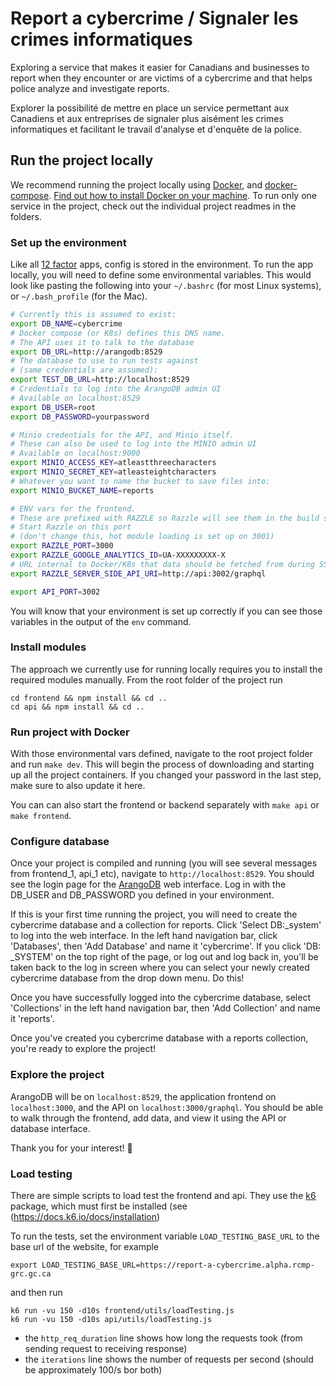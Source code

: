 # Report a cybercrime / Signaler les crimes informatiques

Exploring a service that makes it easier for Canadians and businesses to report
when they encounter or are victims of a cybercrime and that helps police
analyze and investigate reports.

Explorer la possibilité de mettre en place un service permettant aux Canadiens
et aux entreprises de signaler plus aisément les crimes informatiques et
facilitant le travail d'analyse et d'enquête de la police.

## Run the project locally

We recommend running the project locally using
[Docker](https://docs.docker.com/install), and
[docker-compose](https://docs.docker.com/compose/install/). [Find out how to
install Docker on your
machine](https://www.docker.com/products/docker-desktop). To run only one
service in the project, check out the individual project readmes in the
folders.

### Set up the environment

Like all [12 factor](https://12factor.net) apps, config is stored in the
environment. To run the app locally, you will need to define some environmental
variables. This would look like pasting the following into your `~/.bashrc`
(for most Linux systems), or `~/.bash_profile` (for the Mac).

```sh
# Currently this is assumed to exist:
export DB_NAME=cybercrime
# Docker compose (or K8s) defines this DNS name.
# The API uses it to talk to the database
export DB_URL=http://arangodb:8529
# The database to use to run tests against
# (same credentials are assumed):
export TEST_DB_URL=http://localhost:8529
# Credentials to log into the ArangoDB admin UI
# Available on localhost:8529
export DB_USER=root
export DB_PASSWORD=yourpassword

# Minio credentials for the API, and Minio itself.
# These can also be used to log into the MINIO admin UI
# Available on localhost:9000
export MINIO_ACCESS_KEY=atleastthreecharacters
export MINIO_SECRET_KEY=atleasteightcharacters
# Whatever you want to name the bucket to save files into:
export MINIO_BUCKET_NAME=reports

# ENV vars for the frontend.
# These are prefixed with RAZZLE so Razzle will see them in the build step
# Start Razzle on this port
# (don't change this, hot module loading is set up on 3001)
export RAZZLE_PORT=3000
export RAZZLE_GOOGLE_ANALYTICS_ID=UA-XXXXXXXXX-X
# URL internal to Docker/K8s that data should be fetched from during SSR:
export RAZZLE_SERVER_SIDE_API_URI=http://api:3002/graphql

export API_PORT=3002
```

You will know that your environment is set up correctly if you can see those
variables in the output of the `env` command.

### Install modules

The approach we currently use for running locally requires you to install the required modules manually. From the root folder of the project run

```
cd frontend && npm install && cd ..
cd api && npm install && cd ..
```

### Run project with Docker

With those environmental vars defined, navigate to the root project folder and
run `make dev`. This will begin the process of downloading and starting up all
the project containers. If you changed your password in the last step, make
sure to also update it here.

You can can also start the frontend or backend separately with `make api` or
`make frontend`.

### Configure database

Once your project is compiled and running (you will see several messages from
frontend_1, api_1 etc), navigate to `http://localhost:8529`. You should see the
login page for the [ArangoDB](https://www.arangodb.com/) web interface. Log in
with the DB_USER and DB_PASSWORD you defined in your environment.

If this is your first time running the project, you will need to create the
cybercrime database and a collection for reports. Click 'Select DB:\_system' to
log into the web interface. In the left hand navigation bar, click 'Databases',
then 'Add Database' and name it 'cybercrime'. If you click 'DB: \_SYSTEM' on
the top right of the page, or log out and log back in, you'll be taken back to
the log in screen where you can select your newly created cybercrime database
from the drop down menu. Do this!

Once you have successfully logged into the cybercrime database, select
'Collections' in the left hand navigation bar, then 'Add Collection' and name
it 'reports'.

Once you've created you cybercrime database with a reports collection, you're
ready to explore the project!

### Explore the project

ArangoDB will be on `localhost:8529`, the application frontend on
`localhost:3000`, and the API on `localhost:3000/graphql`. You should be able
to walk through the frontend, add data, and view it using the API or database
interface.

Thank you for your interest! :tada:

### Load testing

There are simple scripts to load test the frontend and api. They use the [k6](https://docs.k6.io) package, which must first be installed (see (https://docs.k6.io/docs/installation)

To run the tests, set the environment variable `LOAD_TESTING_BASE_URL` to the base url of the website, for example

```
export LOAD_TESTING_BASE_URL=https://report-a-cybercrime.alpha.rcmp-grc.gc.ca
```

and then run

```
k6 run -vu 150 -d10s frontend/utils/loadTesting.js
k6 run -vu 150 -d10s api/utils/loadTesting.js
```

- the `http_req_duration` line shows how long the requests took (from sending request to receiving response)
- the `iterations` line shows the number of requests per second (should be approximately 100/s bor both)
